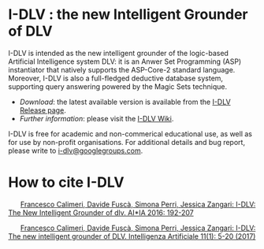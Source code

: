 # I-DLV : the new Intelligent Grounder of DLV

I-DLV is intended as the new intelligent grounder of the logic-based Artificial Intelligence system DLV: it is an Anwer Set Programming (ASP) instantiator that natively supports the ASP-Core-2 standard language. Moreover, I-DLV is also a full-fledged deductive database system, supporting query answering powered by the Magic Sets technique.
 * _Download_: the latest available version is available from the [I-DLV Release page](https://github.com/DeMaCS-UNICAL/I-DLV/releases).
 * _Further information_: please visit the [I-DLV Wiki](https://github.com/DeMaCS-UNICAL/I-DLV/wiki).
 
I-DLV is free for academic and non-commerical educational use, as well as for use by non-profit organisations. 
For additional details and bug report, please write to i-dlv@googlegroups.com. 

# How to cite I-DLV

[<img src="https://cdn.iconscout.com/icon/free/png-256/quote-16-433627.png" alt title="See on dblp.org" width="13" height="13" />](https://dblp.org/rec/conf/aiia/CalimeriFPZ16) [<img src="https://dblp.org/img/paper.dark.hollow.16x16.png" alt title="Download Article" />](https://doi.org/10.1007/978-3-319-49130-1_15) [<img src="https://dblp.org/img/download.dark.hollow.16x16.png" alt title="Export Citation" />](https://dblp.org/rec/bibtex/journals/ia/CalimeriFPZ17) [Francesco Calimeri, Davide Fuscà, Simona Perri, Jessica Zangari: I-DLV: The New Intelligent Grounder of dlv. AI*IA 2016: 192-207](https://dblp.org/rec/conf/aiia/CalimeriFPZ16)

[<img src="https://cdn.iconscout.com/icon/free/png-256/quote-16-433627.png" alt title="See on dblp.org" width="13" height="13" />](https://dblp.org/rec/html/journals/ia/CalimeriFPZ17) [<img src="https://dblp.org/img/paper.dark.hollow.16x16.png" alt title="Download Article" />](https://doi.org/10.3233/IA-170104) [<img src="https://dblp.org/img/download.dark.hollow.16x16.png" alt title="Export Citation" />](https://dblp.org/rec/bibtex/journals/ia/CalimeriFPZ17) [Francesco Calimeri, Davide Fuscà, Simona Perri, Jessica Zangari: I-DLV: The new intelligent grounder of DLV. Intelligenza Artificiale 11(1): 5-20 (2017)](https://dblp.org/rec/html/journals/ia/CalimeriFPZ17)
